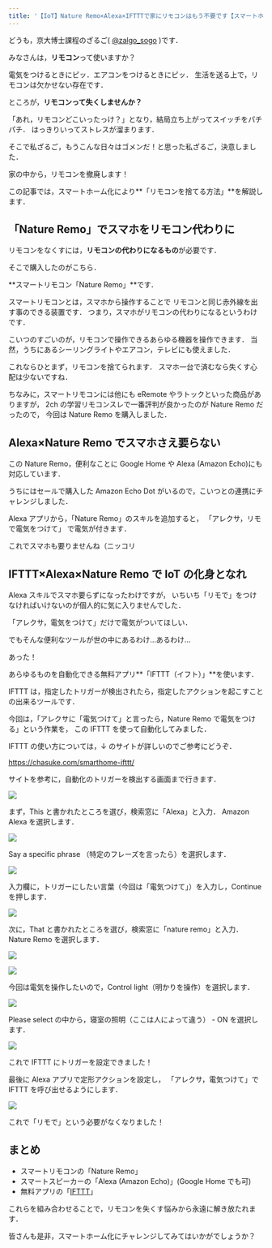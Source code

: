 ```yaml
---
title: '【IoT】Nature Remo×Alexa×IFTTTで家にリモコンはもう不要です【スマートホーム】'
---
```


どうも，京大博士課程のざるご( [@zalgo_sogo](https://www.twitter.com/zalgo_sogo) )です．

みなさんは，**リモコン**って使いますか？

電気をつけるときにピッ．エアコンをつけるときにピッ．
生活を送る上で，リモコンは欠かせない存在です．

ところが，**リモコンって失くしませんか？**

「あれ，リモコンどこいったっけ？」となり，結局立ち上がってスイッチをパチパチ．
はっきりいってストレスが溜まります．

そこで私ざるご，もうこんな日々はゴメンだ！と思った私ざるご，決意しました．

家の中から，リモコンを撤廃します！

この記事では，スマートホーム化により**「リモコンを捨てる方法」**を解説します．

## 「Nature Remo」でスマホをリモコン代わりに

リモコンをなくすには，**リモコンの代わりになるもの**が必要です．

そこで購入したのがこちら．

<Affiliates asin="B08P6ZSXWZ" query="Nature Remo" />

**スマートリモコン「Nature Remo」**です．

スマートリモコンとは，スマホから操作することで
リモコンと同じ赤外線を出す事のできる装置です．
つまり，スマホがリモコンの代わりになるというわけです．

こいつのすごいのが，リモコンで操作できるあらゆる機器を操作できます．
当然，うちにあるシーリングライトやエアコン，テレビにも使えました．

これならひとまず，リモコンを捨てられます．
スマホ一台で済むなら失くす心配は少ないですね．

ちなみに，スマートリモコンには他にも
eRemote やラトックといった商品がありますが，
2ch の学習リモコンスレで一番評判が良かったのが Nature Remo だったので，
今回は Nature Remo を購入しました．

## Alexa×Nature Remo でスマホさえ要らない

この Nature Remo，便利なことに Google Home や Alexa (Amazon Echo)にも対応しています．

うちにはセールで購入した Amazon Echo Dot がいるので，こいつとの連携にチャレンジしました．

<Affiliates asin="B07PFFMQ64" query="Echo Dot" />

Alexa アプリから，「Nature Remo」のスキルを追加すると，
「アレクサ，リモで電気をつけて」
で電気が付きます．

これでスマホも要りませんね（ニッコリ

## IFTTT×Alexa×Nature Remo で IoT の化身となれ

Alexa スキルでスマホ要らずになったわけですが，
いちいち「リモで」をつけなければいけないのが個人的に気に入りませんでした．

「アレクサ，電気をつけて」だけで電気がついてほしい．

でもそんな便利なツールが世の中にあるわけ…あるわけ…

あった！

あらゆるものを自動化できる無料アプリ**「IFTTT（イフト）」**を使います．

IFTTT は，指定したトリガーが検出されたら，指定したアクションを起こすことの出来るツールです．

今回は，「アレクサに「電気つけて」と言ったら，Nature Remo で電気をつける」という作業を，
この IFTTT を使って自動化してみました．

IFTTT の使い方については，↓ のサイトが詳しいのでご参考にどうぞ．

https://chasuke.com/smarthome-ifttt/

サイトを参考に，自動化のトリガーを検出する画面まで行きます．

![](https://zalgo-official.com/img/Screenshot_20200429-180444-485x1024.png)

まず，This と書かれたところを選び，検索窓に「Alexa」と入力．
Amazon Alexa を選択します．

![](https://zalgo-official.com/img/Screenshot_20200429-180527-485x1024.png)

Say a specific phrase （特定のフレーズを言ったら）を選択します．

![](https://zalgo-official.com/img/Screenshot_20200429-180530-485x1024.png)

入力欄に，トリガーにしたい言葉（今回は「電気つけて」）を入力し，Continue を押します．

![](https://zalgo-official.com/img/Screenshot_20200429-180540-485x1024.png)

次に，That と書かれたところを選び，検索窓に「nature remo」と入力．
Nature Remo を選択します．

![](https://zalgo-official.com/img/Screenshot_20200429-180546-1-485x1024.png)

![](https://zalgo-official.com/img/Screenshot_20200429-180603-485x1024.png)

今回は電気を操作したいので，Control light（明かりを操作）を選択します．

![](https://zalgo-official.com/img/Screenshot_20200429-180609-485x1024.png)

Please select の中から，寝室の照明（ここは人によって違う） - ON を選択します．

![](https://zalgo-official.com/img/Screenshot_20200429-180617-485x1024.png)

これで IFTTT にトリガーを設定できました！

最後に Alexa アプリで定形アクションを設定し，
「アレクサ，電気つけて」で IFTTT を呼び出せるようにします．

![](https://zalgo-official.com/img/Screenshot_20200429-182500-485x1024.png)

これで「リモで」という必要がなくなりました！

## まとめ

- スマートリモコンの「Nature Remo」
- スマートスピーカーの「Alexa (Amazon Echo)」(Google Home でも可)
- 無料アプリの「[IFTTT](https://ifttt.com/)」

これらを組み合わせることで，リモコンを失くす悩みから永遠に解き放たれます．

皆さんも是非，スマートホーム化にチャレンジしてみてはいかがでしょうか？
